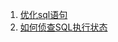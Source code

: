 1. [优化sql语句](http://www.cnblogs.com/zxtp/p/5213103.html)
2. [如何侦查SQL执行状态](https://yq.aliyun.com/articles/62938?utm_campaign=wenzhang&utm_medium=article&utm_source=QQ-qun&utm_content=m_7541)